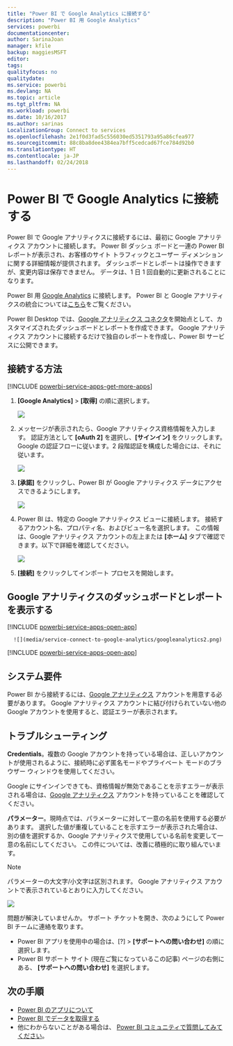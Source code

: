 ```yaml
---
title: "Power BI で Google Analytics に接続する"
description: "Power BI 用 Google Analytics"
services: powerbi
documentationcenter: 
author: SarinaJoan
manager: kfile
backup: maggiesMSFT
editor: 
tags: 
qualityfocus: no
qualitydate: 
ms.service: powerbi
ms.devlang: NA
ms.topic: article
ms.tgt_pltfrm: NA
ms.workload: powerbi
ms.date: 10/16/2017
ms.author: sarinas
LocalizationGroup: Connect to services
ms.openlocfilehash: 2e1f0d3fad5c556030ed5351793a95a86cfea977
ms.sourcegitcommit: 88c8ba8dee4384ea7bff5cedcad67fce784d92b0
ms.translationtype: HT
ms.contentlocale: ja-JP
ms.lasthandoff: 02/24/2018
---
```

# <a name="connect-to-google-analytics-with-power-bi"></a>Power BI で Google Analytics に接続する
Power BI で Google アナリティクスに接続するには、最初に Google アナリティクス アカウントに接続します。 Power BI ダッシュ ボードと一連の Power BI レポートが表示され、お客様のサイト トラフィックとユーザー ディメンションに関する詳細情報が提供されます。 ダッシュボードとレポートは操作できますが、変更内容は保存できません。 データは、1 日 1 回自動的に更新されることになります。

Power BI 用 [Google Analytics](https://app.powerbi.com/getdata/services/google-analytics) に接続します。 Power BI と Google アナリティクスの統合については[こちら](https://powerbi.microsoft.com/integrations/google-analytics)をご覧ください。

Power BI Desktop では、[Google アナリティクス コネクタ](service-google-analytics-connector.md)を開始点として、カスタマイズされたダッシュボードとレポートを作成できます。 Google アナリティクス アカウントに接続するだけで独自のレポートを作成し、Power BI サービスに公開できます。

## <a name="how-to-connect"></a>接続する方法
[!INCLUDE [powerbi-service-apps-get-more-apps](./includes/powerbi-service-apps-get-more-apps.md)]

1. **[Google Analytics]** \> **[取得]** の順に選択します。
   
   ![](media/service-connect-to-google-analytics/ga.png)
2. メッセージが表示されたら、Google アナリティクス資格情報を入力します。 認証方法として **[oAuth 2]** を選択し、**[サインイン]** をクリックします。 Google の認証フローに従います。2 段階認証を構成した場合には、それに従います。
   
   ![](media/service-connect-to-google-analytics/creds.png)
3. **[承諾]** をクリックし、Power BI が Google アナリティクス データにアクセスできるようにします。
   
   ![](media/service-connect-to-google-analytics/googleanalytics.png)
4. Power BI は、特定の Google アナリティクス ビューに接続します。 接続するアカウント名、プロパティ名、およびビュー名を選択します。 この情報は、Google アナリティクス アカウントの左上または **[ホーム]** タブで確認できます。以下で詳細を確認してください。 
   
   ![](media/service-connect-to-google-analytics/params2.png)
5. **[接続]** をクリックしてインポート プロセスを開始します。 

## <a name="view-the-google-analytics-dashboard-and-reports"></a>Google アナリティクスのダッシュボードとレポートを表示する
[!INCLUDE [powerbi-service-apps-open-app](./includes/powerbi-service-apps-open-app.md)]

      ![](media/service-connect-to-google-analytics/googleanalytics2.png)

[!INCLUDE [powerbi-service-apps-open-app](./includes/powerbi-service-apps-what-now.md)]

## <a name="system-requirements"></a>システム要件
Power BI から接続するには、[Google アナリティクス](https://www.google.com/analytics/) アカウントを用意する必要があります。 Google アナリティクス アカウントに結び付けられていない他の Google アカウントを使用すると、認証エラーが表示されます。

## <a name="troubleshooting"></a>トラブルシューティング
**Credentials**。複数の Google アカウントを持っている場合は、正しいアカウントが使用されるように、接続時に必ず匿名モードやプライベート モードのブラウザー ウィンドウを使用してください。

Google にサインインできても、資格情報が無効であることを示すエラーが表示される場合は、[Google アナリティクス](https://www.google.com/analytics/) アカウントを持っていることを確認してください。

**パラメーター**。現時点では、パラメーターに対して一意の名前を使用する必要があります。 選択した値が重複していることを示すエラーが表示された場合は、別の値を選択するか、Google アナリティクスで使用している名前を変更して一意の名前にしてください。 この件については、改善に積極的に取り組んでいます。

>[!NOTE]
>パラメーターの大文字/小文字は区別されます。 Google アナリティクス アカウントで表示されているとおりに入力してください。

![](media/service-connect-to-google-analytics/pbi_googleanalytics1.png)

問題が解決していませんか。 サポート チケットを開き、次のようにして Power BI チームに連絡を取ります。

* Power BI アプリを使用中の場合は、[?] \> **[サポートへの問い合わせ]** の順に選択します。
* Power BI サポート サイト (現在ご覧になっているこの記事) ページの右側にある、 **[サポートへの問い合わせ]** を選択します。

## <a name="next-steps"></a>次の手順
* [Power BI のアプリについて](service-install-use-apps.md)
* [Power BI でデータを取得する](service-get-data.md)
* 他にわからないことがある場合は、 [Power BI コミュニティで質問してみてください](http://community.powerbi.com/)。

